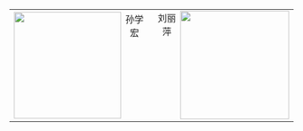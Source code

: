 
<table>
    <tr>
        <td ><center><img src="https://wwconnect.github.io/sun.jpg"  width = “50%” align = left height="190" width="264"/>孙学宏 </center></td>
        <td ><center><img src="https://wwconnect.github.io/liu.jpg"  width = “50%” align =right  height="193" width="270"/>刘丽萍</center></td>
    </tr>
</table>